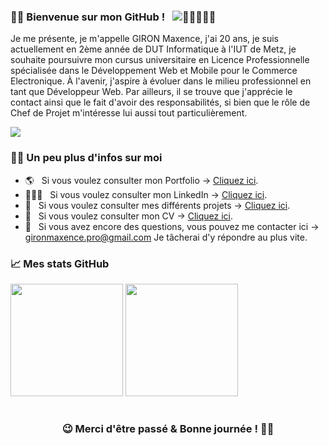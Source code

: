 ### 🖐🏼 Bienvenue sur mon GitHub ! &nbsp; ![](https://komarev.com/ghpvc/?username=MaxHwK&label=Visiteurs+:)👨🏾‍🤝‍👨🏼

Je me présente, je m'appelle GIRON Maxence, j'ai 20 ans, je suis actuellement en 2ème année de DUT Informatique à l'IUT de Metz, je souhaite 
poursuivre mon cursus universitaire en Licence Professionnelle spécialisée dans le Développement Web et Mobile pour le Commerce Electronique. 
À l'avenir, j'aspire à évoluer dans le milieu professionnel en tant que Développeur Web. Par ailleurs, il se trouve que j'apprécie 
le contact ainsi que le fait d'avoir des responsabilités, si bien que le rôle de Chef de Projet m'intéresse lui aussi tout particulièrement.

[![](https://gitwar.herokuapp.com/badge?username=MaxHwK&label=Gitwar%20Profile%20Score&style=for-the-badge&color=0088cc)](https://gitwar.herokuapp.com/)

### 🧑🏽 Un peu plus d'infos sur moi

- 🌎 &nbsp; Si vous voulez consulter mon Portfolio → [Cliquez ici](https://maxhwk.github.io/).
- 👨🏽‍💻 &nbsp; Si vous voulez consulter mon LinkedIn → [Cliquez ici](https://www.linkedin.com/in/maxence-giron/).
- 💾 &nbsp; Si vous voulez consulter mes différents projets → [Cliquez ici](https://github.com/MaxHwK?tab=repositories).
- 📝 &nbsp; Si vous voulez consulter mon CV → [Cliquez ici](https://github.com/MaxHwK/MaxHwK.github.io/blob/main/static/doc/CV_Giron_Maxence.pdf).
- 📧 &nbsp; Si vous avez encore des questions, vous pouvez me contacter ici → gironmaxence.pro@gmail.com
Je tâcherai d'y répondre au plus vite.

### 📈 Mes stats GitHub

<img height="180em" src="https://github-readme-stats.vercel.app/api?username=MaxHwK&show_icons=true&hide_border=true&&count_private=true&include_all_commits=true" />
<img height="180em" src="https://github-readme-stats.vercel.app/api/top-langs/?username=MaxHwK&exclude_repo=KNN-Image-Classification&show_icons=true&hide_border=true&layout=compact&langs_count=8"/>

#

<div align="center">

### 😉 Merci d'être passé & Bonne journée ! 🤝🏼 

</div>
